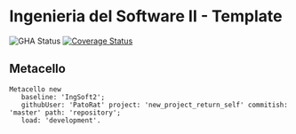 # Ingenieria del Software II - Template

![GHA Status](https://github.com/uca-argentina/project-template/actions/workflows/GHA.yml/badge.svg)
[![Coverage Status](https://coveralls.io/repos/github/uca-argentina/project-template/badge.svg?branch=master)](https://coveralls.io/github/uca-argentina/project-template?branch=master)

## Metacello

```smalltalk
Metacello new
   baseline: 'IngSoft2';
   githubUser: 'PatoRat' project: 'new_project_return_self' commitish: 'master' path: 'repository';
   load: 'development'.
```
